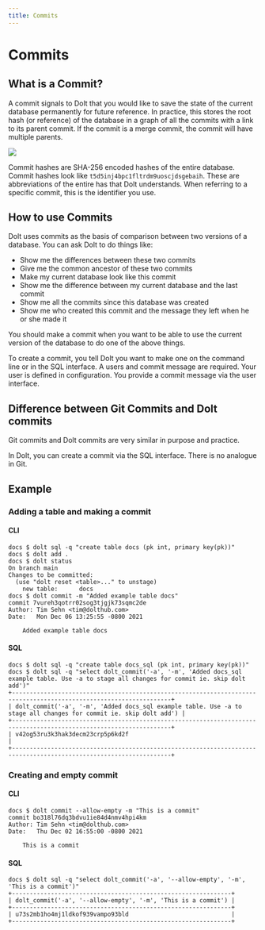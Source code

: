 ```yaml
---
title: Commits
---
```


# Commits

## What is a Commit?

A commit signals to Dolt that you would like to save the state of the current database permanently for future reference. In practice, this stores the root hash (or reference) of the database in a graph of all the commits with a link to its parent commit. If the commit is a merge commit, the commit will have multiple parents.

![](../../.gitbook/assets/dolt-commit-graph.png)

Commit hashes are SHA-256 encoded hashes of the entire database. Commit hashes look like `t5d5inj4bpc1fltrdm9uoscjdsgebaih`. These are abbreviations of the entire has that Dolt understands. When referring to a specific commit, this is the identifier you use.  

## How to use Commits

Dolt uses commits as the basis of comparison between two versions of a database. You can ask Dolt to do things like:

* Show me the differences between these two commits
* Give me the common ancestor of these two commits
* Make my current database look like this commit
* Show me the difference between my current database and the last commit
* Show me all the commits since this database was created
* Show me who created this commit and the message they left when he or she made it

You should make a commit when you want to be able to use the current version of the database to do one of the above things.

To create a commit, you tell Dolt you want to make one on the command line or in the SQL interface. A users and commit message are required. Your user is defined in configuration. You provide a commit message via the user interface.

## Difference between Git Commits and Dolt commits

Git commits and Dolt commits are very similar in purpose and practice.

In Dolt, you can create a commit via the SQL interface. There is no analogue in Git.

## Example

### Adding a table and making a commit

#### CLI
```
docs $ dolt sql -q "create table docs (pk int, primary key(pk))"
docs $ dolt add .
docs $ dolt status
On branch main
Changes to be committed:
  (use "dolt reset <table>..." to unstage)
	new table:      docs
docs $ dolt commit -m "Added example table docs"
commit 7vureh3qotrr02sog3tjgjk73sqmc2de
Author: Tim Sehn <tim@dolthub.com>
Date:   Mon Dec 06 13:25:55 -0800 2021

	Added example table docs

```

#### SQL
```
docs $ dolt sql -q "create table docs_sql (pk int, primary key(pk))"
docs $ dolt sql -q "select dolt_commit('-a', '-m', 'Added docs_sql example table. Use -a to stage all changes for commit ie. skip dolt add')"
+-------------------------------------------------------------------------------------------------------------------+
| dolt_commit('-a', '-m', 'Added docs_sql example table. Use -a to stage all changes for commit ie. skip dolt add') |
+-------------------------------------------------------------------------------------------------------------------+
| v42og53ru3k3hak3decm23crp5p6kd2f                                                                                  |
+-------------------------------------------------------------------------------------------------------------------+
```

### Creating and empty commit

#### CLI
```
docs $ dolt commit --allow-empty -m "This is a commit"
commit bo318l76dq3bdvu1ie84d4nmv4hpi4km
Author: Tim Sehn <tim@dolthub.com>
Date:   Thu Dec 02 16:55:00 -0800 2021

	This is a commit

```

#### SQL
```
docs $ dolt sql -q "select dolt_commit('-a', '--allow-empty', '-m', 'This is a commit')"
+--------------------------------------------------------------+
| dolt_commit('-a', '--allow-empty', '-m', 'This is a commit') |
+--------------------------------------------------------------+
| u73s2mb1ho4mj1ldkof939vampo93bld                             |
+--------------------------------------------------------------+
```